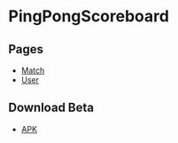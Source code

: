 # PingPongScoreboard

## Pages
- [Match](https://domipoke.github.io/PingPongScoreboard/match.html)
- [User](https://domipoke.github.io/PingPongScoreboard/user.html)

## Download Beta 
- [APK](https://github.com/Domipoke/PingPongScoreboard/releases/download/beta0.1.0/PingPongScoreboard.apk)
